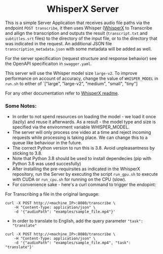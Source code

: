 <h1 align="center">WhisperX Server</h1>

This is a simple Server Application that receives audio file paths via the endpoint `POST transcribe`, it then uses Whisper ([WhisperX](https://github.com/m-bain/whisperX) to Transcribe and allign the transcription and outputs the result (`transcript.txt` and `subtitles.srt` files) to the directory of the input file, or to the directory that was indicated in the request. An additional JSON file `transcription_metadata.json` with some metadata will be added as well.

For the server specification (request structure and response behavior) see the OpenAPI specificaiton in `swagger.yaml`.

This server will use the Whisper model size `large-v2`. To improve performance on account of accuracy, change the value of `WHISPER_MODEL` in `run.sh` to either of `["large", "large-v2", "medium", "small", "tiny"]

For any other documentation refer to [WhisperX readme](https://github.com/m-bain/whisperX).

### Some Notes:

- In order to not spend resources on loading the model - we load it once (lazily) and reuse it afterwards. As a result - the model type and size is specified via the environment variable WHISPER_MODEL.
- The server will only process one video at a time and reject incoming requests while processing is taking place. We can change this to a queue like behaviour in the future.
- The correct Python version to run this is 3.8. Avoid unpleasantness by sticking to 3.8.
- Note that Python 3.8 should be used to install dependecies (pip with Python 3.8 was used succesfully)
- After installing the pre-requirsites as indicated in the WhisperX repository, run the Server by executing the script `run_gpu.sh` to execute with CUDA or `run_cpu.sh` for running on the CPU (slow).
- For convenience sake - here's a curl command to trigger the endopint:

For Transcribing a file in the original language:
```
curl -X POST http://<machine_IP>:8080/transcribe \
    -H "Content-Type: application/json" \
    -d '{"audioPath": "examples/sample_file.mp4"}'
```

- In order to translate to English, add the query parameter `"task": "translate"`
```
curl -X POST http://<machine_IP>:8080/transcribe \
    -H "Content-Type: application/json" \
    -d '{"audioPath": "examples/sample_file.mp4", "task": "translate"}'
```

